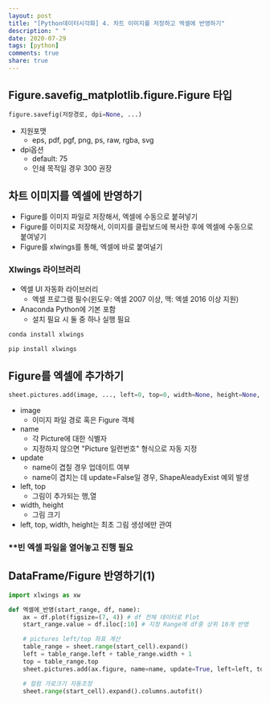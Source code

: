 ```yaml
---
layout: post
title: "[Python데이터시각화] 4. 차트 이미지를 저장하고 엑셀에 반영하기"
description: " "
date: 2020-07-29
tags: [python]
comments: true
share: true
---
```



## Figure.savefig_matplotlib.figure.Figure 타입

```python
figure.savefig(저장경로, dpi=None, ...)
```

- 지원포맷
  - eps, pdf, pgf, png, ps, raw, rgba, svg
- dpi옵션
  - default: 75
  - 인쇄 목적일 경우 300 권장

## 차트 이미지를 엑셀에 반영하기

- Figure를 이미지 파일로 저장해서, 엑셀에 수동으로 붙혀넣기
- Figure를 이미지로 저장해서, 이미지를 클립보드에 복사한 후에 엑셀에 수동으로 붙여넣기
- Figure를 xlwings를 통해, 엑셀에 바로 붙여널기

### Xlwings 라이브러리

- 엑셀 UI 자동화 라이브러리
  - 엑셀 프로그램 필수(윈도우: 엑셀 2007 이상, 맥: 엑셀 2016 이상 지원)
- Anaconda Python에 기본 포함
  - 설치 필요 시 둘 중 하나 실행 필요

```bash
conda install xlwings
```

```bash
pip install xlwings
```

## Figure를 엑셀에 추가하기

```python
sheet.pictures.add(image, ..., left=0, top=0, width=None, height=None, name=None, update=False)
```

- image
  - 이미지 파일 경로 혹은 Figure 객체
- name
  - 각 Picture에 대한 식별자
  - 지정하지 않으면 "Picture 일련번호" 형식으로 자동 지정
- update
  - name이 겹칠 경우 업데이트 여부
  - name이 겹치는 데 update=False일 경우, ShapeAleadyExist 예외 발생
- left, top
  - 그림이 추가되는 행,열
- width, height
  - 그림 크기
- left, top, width, height는 최초 그림 생성에만 관여

### **빈 엑셀 파일을 열어놓고 진행 필요

## DataFrame/Figure 반영하기(1)

```python
import xlwings as xw

def 엑셀에_반영(start_range, df, name):
    ax = df.plot(figsize=(7, 4)) # df 전체 데이터로 Plot
    start_range.value = df.iloc[:10] # 지정 Range에 df중 상위 10개 반영

    # pictures left/top 좌표 계산
    table_range = sheet.range(start_cell).expand()
    left = table_range.left + table_range.width + 1
    top = table_range.top
    sheet.pictures.add(ax.figure, name=name, update=True, left=left, top=top)

    # 컬럼 가로크기 자동조정
    sheet.range(start_cell).expand().columns.autofit()
```
